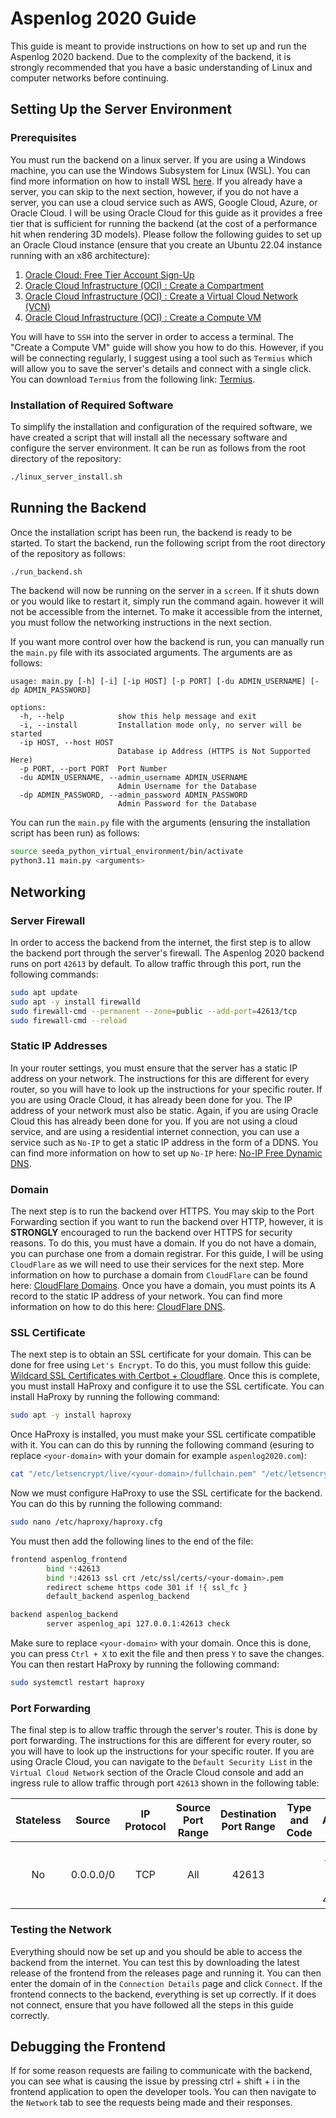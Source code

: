 # Aspenlog 2020 Guide
This guide is meant to provide instructions on how to set up and run the Aspenlog 2020 backend. Due to the complexity of
the backend, it is strongly recommended that you have a basic understanding of Linux and computer networks before
continuing.
## Setting Up the Server Environment
### Prerequisites
You must run the backend on a linux server. If you are using a Windows machine, you can use the Windows Subsystem for
Linux (WSL). You can find more information on how to install WSL 
[here](https://learn.microsoft.com/en-us/windows/wsl/install). If you already have a server, you can skip to the next
section, however, if you do not have a server, you can use a cloud service such as AWS, Google Cloud, Azure, or Oracle
Cloud. I will be using Oracle Cloud for this guide as it provides a free tier that is sufficient for running the 
backend (at the cost of a performance hit when rendering 3D models). Please follow the following guides to set up an
Oracle Cloud instance (ensure that you create an Ubuntu 22.04 instance running with an x86 architecture):
1. [Oracle Cloud: Free Tier Account Sign-Up](https://oracle-base.com/articles/vm/oracle-cloud-free-tier-account-sign-up#next-steps)
2. [Oracle Cloud Infrastructure (OCI) : Create a Compartment](https://oracle-base.com/articles/vm/oracle-cloud-infrastructure-oci-create-a-compartment)
3. [Oracle Cloud Infrastructure (OCI) : Create a Virtual Cloud Network (VCN)](https://oracle-base.com/articles/vm/oracle-cloud-infrastructure-oci-create-a-virtual-cloud-network-vcn)
4. [Oracle Cloud Infrastructure (OCI) : Create a Compute VM](https://oracle-base.com/articles/vm/oracle-cloud-infrastructure-oci-create-a-compute-vm)

You will have to `SSH` into the server in order to access a terminal. The "Create a Compute VM" guide will show you how
to do this. However, if you will be connecting regularly, I suggest using a tool such as `Termius` which will allow you
to save the server's details and connect with a single click. You can download `Termius` from the following link:
[Termius](https://termius.com/).

### Installation of Required Software
To simplify the installation and configuration of the required software, we have created a script that will install all
the necessary software and configure the server environment. It can be run as follows from the root directory of the
repository:

```bash
./linux_server_install.sh
```
## Running the Backend
Once the installation script has been run, the backend is ready to be started. To start the backend, run the following
script from the root directory of the repository as follows:

```bash
./run_backend.sh
```
The backend will now be running on the server in a `screen`. If it shuts down or you would like to restart it, simply run 
the command again. however it will not be accessible from the internet. To make it accessible from the internet, you must follow
the networking instructions in the next section.

If you want more control over how the backend is run, you can manually run the `main.py` file with its associated
arguments. The arguments are as follows:

```
usage: main.py [-h] [-i] [-ip HOST] [-p PORT] [-du ADMIN_USERNAME] [-dp ADMIN_PASSWORD]

options:
  -h, --help            show this help message and exit
  -i, --install         Installation mode only, no server will be started
  -ip HOST, --host HOST
                        Database ip Address (HTTPS is Not Supported Here)
  -p PORT, --port PORT  Port Number
  -du ADMIN_USERNAME, --admin_username ADMIN_USERNAME
                        Admin Username for the Database
  -dp ADMIN_PASSWORD, --admin_password ADMIN_PASSWORD
                        Admin Password for the Database
```

You can run the `main.py` file with the arguments (ensuring the installation script has been run) as follows:

```bash
source seeda_python_virtual_environment/bin/activate
python3.11 main.py <arguments>
```

## Networking
### Server Firewall
In order to access the backend from the internet, the first step is to allow the backend port through the server's
firewall. The Aspenlog 2020 backend runs on port `42613` by default. To allow traffic through this port, run the
following commands:

```bash
sudo apt update
sudo apt -y install firewalld
sudo firewall-cmd --permanent --zone=public --add-port=42613/tcp
sudo firewall-cmd --reload
```

### Static IP Addresses
In your router settings, you must ensure that the server has a static IP address on your network. The instructions for
this are different for every router, so you will have to look up the instructions for your specific router. If you are
using Oracle Cloud, it has already been done for you. The IP address of your network must also be static. Again, if you
are using Oracle Cloud this has already been done for you. If you are not using a cloud service, and are using a 
residential internet connection, you can use a service such as `No-IP` to get a static IP address in the form of a 
DDNS. You can find more information on how to set up `No-IP` here: 
[No-IP Free Dynamic DNS](https://www.noip.com/remote-access).

### Domain
The next step is to run the backend over HTTPS. You may skip to the Port Forwarding section if you want to run the
backend over HTTP, however, it is **STRONGLY** encouraged to run the backend over HTTPS for security reasons. To do 
this, you must have a domain. If you do not have a domain, you can purchase one from a domain registrar. For this guide,
I will be using `CloudFlare` as we will need to use their services for the next step. More information on how to
purchase a domain from `CloudFlare` can be found here: 
[CloudFlare Domains](https://www.cloudflare.com/en-ca/products/registrar/). Once you have a domain, you must points its
A record to the static IP address of your network. You can find more information on how to do this here:
[CloudFlare DNS](https://support.cloudflare.com/hc/en-us/articles/360019093151-Managing-DNS-records-in-Cloudflare).

### SSL Certificate
The next step is to obtain an SSL certificate for your domain. This can be done for free using `Let's Encrypt`. To do
this, you must follow this guide: 
[Wildcard SSL Certificates with Certbot + Cloudflare](https://labzilla.io/blog/cloudflare-certbot). Once this is
complete, you must install HaProxy and configure it to use the SSL certificate. You can install HaProxy by running the
following command:

```bash
sudo apt -y install haproxy
```

Once HaProxy is installed, you must make your SSL certificate compatible with it. You can can do this by running the
following command (esuring to replace `<your-domain>` with your domain for example `aspenlog2020.com`):

```bash
cat "/etc/letsencrypt/live/<your-domain>/fullchain.pem" "/etc/letsencrypt/live/<your-domain>/privkey.pem" > "/etc/ssl/certs/<your-domain>.pem"
```

Now we must configure HaProxy to use the SSL certificate for the backend. You can do this by running the following
command:

```bash
sudo nano /etc/haproxy/haproxy.cfg
```

You must then add the following lines to the end of the file:

```bash
frontend aspenlog_frontend
        bind *:42613
        bind *:42613 ssl crt /etc/ssl/certs/<your-domain>.pem
        redirect scheme https code 301 if !{ ssl_fc }
        default_backend aspenlog_backend

backend aspenlog_backend
        server aspenlog_api 127.0.0.1:42613 check
```

Make sure to replace `<your-domain>` with your domain. Once this is done, you can press `Ctrl + X` to exit the file and
then press `Y` to save the changes. You can then restart HaProxy by running the following command:

```bash
sudo systemctl restart haproxy
```

### Port Forwarding
The final step is to allow traffic through the server's router. This is done by port forwarding. The instructions for
this are different for every router, so you will have to look up the instructions for your specific router. If you are
using Oracle Cloud, you can navigate to the `Default Security List` in the `Virtual Cloud Network` section of the
Oracle Cloud console and add an ingress rule to allow traffic through port `42613` shown in the following table:

| **Stateless** | **Source** | **IP Protocol** | **Source Port Range** | **Destination Port Range** | **Type and Code** |          **Allows**          |  **Description** |
|:-------------:|:----------:|:---------------:|:---------------------:|:--------------------------:|:-----------------:|:----------------------------:|:----------------:|
|       No      |  0.0.0.0/0 |       TCP       |          All          |            42613           |                   | TCP traffic for ports: 42613 | Aspenlog Backend |

### Testing the Network
Everything should now be set up and you should be able to access the backend from the internet. You can test this by
downloading the latest release of the frontend from the releases page and running it. You can then enter the domain of
in the `Connection Details` page and click `Connect`. If the frontend connects to the backend, everything is set up
correctly. If it does not connect, ensure that you have followed all the steps in this guide correctly.

## Debugging the Frontend
If for some reason requests are failing to communicate with the backend, you can see what is causing the issue by
pressing ctrl + shift + i in the frontend application to open the developer tools. You can then navigate to the
`Network` tab to see the requests being made and their responses.